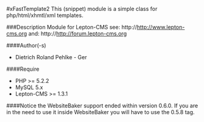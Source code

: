 #xFastTemplate2
This (snippet) module is a simple class for php/html/xhmtl/xml templates.

###Description
Module for Lepton-CMS
see: http://http://www.lepton-cms.org
and: http://http://forum.lepton-cms.org

####Author(-s)
- Dietrich Roland Pehlke - Ger

####Require
- PHP >= 5.2.2
- MySQL 5.x
- Lepton-CMS >= 1.3.1

####Notice
the WebsiteBaker support ended within version 0.6.0. If you are in the need to use it inside WebsiteBaker you will have to use the 0.5.8 tag.